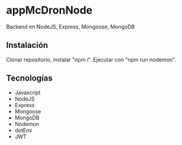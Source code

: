 # appMcDronNode

Backend en NodeJS, Express, Mongoose, MongoDB


## Instalación

Clonar repositorio, instalar "npm i". Ejecutar con "npm run nodemon".

## Tecnologías

- Javascript
- NodeJS
- Express
- Mongoose
- MongoDB
- Nodemon
- dotEnv
- JWT
